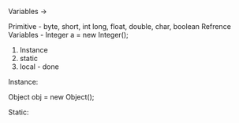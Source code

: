 Variables ->


Primitive - byte, short, int long, float, double, char, boolean
Refrence Variables - Integer a = new Integer();

1. Instance
2. static
3. local - done

Instance:

Object obj = new Object();





Static:

    


